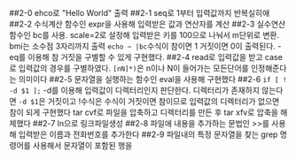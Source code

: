 ##2-0
ehco로 "Hello World" 출력
##2-1
seq로 1부터 입력값까지 반복실히애
##2-2
수식계산 함수인 expr을 사용해 입력받은 값과 연산자를 계산
##2-3
실수연산 함수인 bc를 사용. scale=2로 설정해 입력받은 키를 100으로 나눠서 m단위로 변환. bmi는 소수점 3자리까지 출력
``echo ~ |bc``수식이 참이면 1 거짓이면 0이 출력된다. -eq를 이용해 참 거짓을 구별할 수 있게 구현했다.
##2-4
read로 입력값을 받고 case로 입력값의 경우를 구별하였다. `[nN]*)`은 n이나 N이 들어가는 모든단어를 인정해준다는 의미이다
##2-5
문자열을 실행하는 함수인 eval을 사용해 구현했다
##2-6
`if [ ! -d $1 ];` -d를 이용해 입력값이 디렉터리인지 판단한다. 디렉터리가 존재하지 않는다면 `-d $1`은 거짓이고 !수식은 수식이 거짓이면 참이므로 입력값의 디렉터리가 없으면 참이 되게 구현했다
tar cvf로 파일을 압축하고 디렉터리를 만든 후 tar xfv로 압축을 해제했다
##2-7
ln으로 링크파일생성
##2-8
파일에 내용을 추가하는 문법인 >>를 사용해 입력받은 이름과 전화번호를 추가한다
##2-9
파일내의 특정 문자열을 찾는 grep 명령어를 사용해서 문자열이 포함된 행을 
